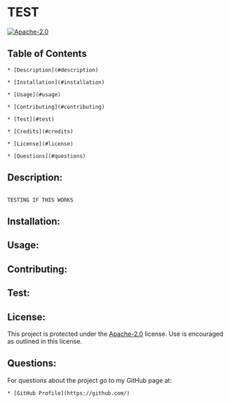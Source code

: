  # TEST

  [![Apache-2.0](https://img.shields.io/badge/License-Apache%202.0-blue.svg)](https://opensource.org/licenses/Apache-2.0)

  ## Table of Contents

    * [Description](#description) 

    * [Installation](#installation) 

    * [Usage](#usage) 

    * [Contributing](#contributing) 

    * [Test](#test) 

    * [Credits](#credits) 

    * [License](#license) 

    * [Questions](#questions) 


  ## Description:
  ![]()

    TESTING IF THIS WORKS
  ## Installation: 
    
  ## Usage:
    
  ## Contributing: 
    
  ## Test: 
    
  ## License:  

  This project is protected under the [Apache-2.0](https://opensource.org/licenses/Apache-2.0) license. Use is encouraged as outlined in this license.

  ## Questions: 
  For questions about the project go to my GitHub page at:

    * [GitHub Profile](https://github.com/)
